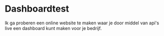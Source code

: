 # Dashboardtest
Ik ga proberen een online website te maken waar je door middel van api's live een dashboard kunt maken voor je bedrijf.
